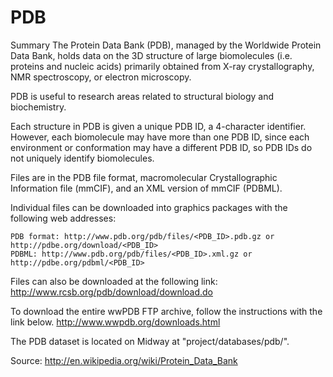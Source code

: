 # PDB
Summary
The Protein Data Bank (PDB), managed by the Worldwide Protein Data Bank, holds data on the 3D structure of large biomolecules (i.e. proteins and nucleic acids) primarily obtained from X-ray crystallography, NMR spectroscopy, or electron microscopy. 

PDB is useful to research areas related to structural biology and biochemistry.

Each structure in PDB is given a unique PDB ID, a 4-character identifier. However, each biomolecule may have more than one PDB ID, since each environment or conformation may have a different PDB ID, so PDB IDs do not uniquely identify biomolecules.

Files are in the PDB file format, macromolecular Crystallographic Information file (mmCIF), and an XML version of mmCIF (PDBML).

Individual files can be downloaded into graphics packages with the following web addresses:

    PDB format: http://www.pdb.org/pdb/files/<PDB_ID>.pdb.gz or http://pdbe.org/download/<PDB_ID>
    PDBML: http://www.pdb.org/pdb/files/<PDB_ID>.xml.gz or http://pdbe.org/pdbml/<PDB_ID>

Files can also be downloaded at the following link:
http://www.rcsb.org/pdb/download/download.do

To download the entire wwPDB FTP archive, follow the instructions with the link below.
http://www.wwpdb.org/downloads.html

The PDB dataset is located on Midway at "project/databases/pdb/".

Source: http://en.wikipedia.org/wiki/Protein_Data_Bank
